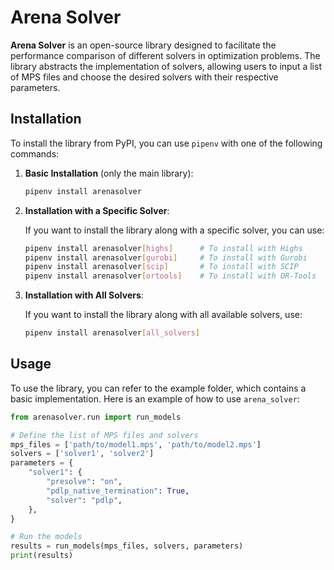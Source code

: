 # Arena Solver

**Arena Solver** is an open-source library designed to facilitate the performance comparison of different solvers in optimization problems. The library abstracts the implementation of solvers, allowing users to input a list of MPS files and choose the desired solvers with their respective parameters.

## Installation

To install the library from PyPI, you can use `pipenv` with one of the following commands:

1. **Basic Installation** (only the main library):

    ```bash
    pipenv install arenasolver
    ```

2. **Installation with a Specific Solver**:

    If you want to install the library along with a specific solver, you can use:

    ```bash
    pipenv install arenasolver[highs]      # To install with Highs
    pipenv install arenasolver[gurobi]     # To install with Gurobi
    pipenv install arenasolver[scip]       # To install with SCIP
    pipenv install arenasolver[ortools]    # To install with OR-Tools
    ```

3. **Installation with All Solvers**:

    If you want to install the library along with all available solvers, use:

    ```bash
    pipenv install arenasolver[all_solvers]
    ```

## Usage

To use the library, you can refer to the example folder, which contains a basic implementation. Here is an example of how to use `arena_solver`:

```python
from arenasolver.run import run_models

# Define the list of MPS files and solvers
mps_files = ['path/to/model1.mps', 'path/to/model2.mps']
solvers = ['solver1', 'solver2']
parameters = {
    "solver1": {
        "presolve": "on",
        "pdlp_native_termination": True,
        "solver": "pdlp",
    },
}

# Run the models
results = run_models(mps_files, solvers, parameters)
print(results)
